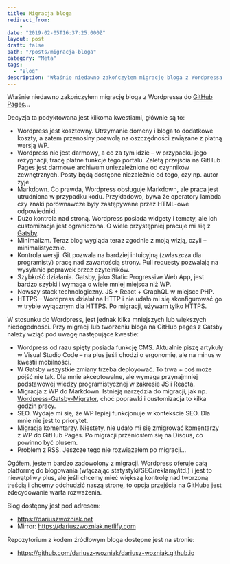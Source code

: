 ```yaml
---
title: Migracja bloga
redirect_from:
    - 
date: "2019-02-05T16:37:25.000Z"
layout: post
draft: false
path: "/posts/migracja-bloga"
category: "Meta"
tags:
  - "Blog"
description: "Właśnie niedawno zakończyłem migrację bloga z Wordpressa do GitHub Pages..."
---
```


Właśnie niedawno zakończyłem migrację bloga z Wordpressa do [GitHub Pages](https://pages.github.com/)...

Decyzja ta podyktowana jest kilkoma kwestiami, głównie są to:

- Wordpress jest kosztowny. Utrzymanie domeny i bloga to dodatkowe koszty, a zatem przenosiny pozwolą na oszczędności związane z płatną wersją WP.
- Wordpress nie jest darmowy, a co za tym idzie – w przypadku jego rezygnacji, tracę płatne funkcje tego portalu. Zaletą przejścia na GitHub Pages jest darmowe archiwum uniezależnione od czynników zewnętrznych. Posty będą dostępne niezależnie od tego, czy np. autor żyje.
- Markdown. Co prawda, Wordpress obsługuje Markdown, ale praca jest utrudniona w przypadku kodu. Przykładowo, bywa że operatory lambda czy znaki porównawcze były zastępywane przez HTML-owe odpowiedniki.
- Dużo kontrola nad stroną. Wordpress posiada widgety i tematy, ale ich customizacja jest ograniczona. O wiele przystępniej pracuje mi się z [Gatsby](https://www.gatsbyjs.org/).
- Minimalizm. Teraz blog wygląda teraz zgodnie z moją wizją, czyli – minimalistycznie.
- Kontrola wersji. Git pozwala na bardziej intuicyjną (zwłaszcza dla programisty) pracę nad zawartością strony. Pull requesty pozwalają na wysyłanie poprawek przez czytelników.
- Szybkość działania. Gatsby, jako Static Progressive Web App, jest bardzo szybki i wymaga o wiele mniej miejsca niż WP.
- Nowszy stack technologiczny. JS + React + GraphQL w miejsce PHP.
- HTTPS – Wordpress działał na HTTP i nie udało mi się skonfigurować go w trybie wyłącznym dla HTTPS. Po migracji, używam tylko HTTPS.

W stosunku do Wordpress, jest jednak kilka mniejszych lub większych niedogodności. Przy migracji lub tworzeniu bloga na GitHub pages z Gatsby należy wziąć pod uwagę następujące kwestie:

- Wordpress od razu spięty posiada funkcję CMS. Aktualnie piszę artykuły w Visual Studio Code – na plus jeśli chodzi o ergonomię, ale na minus w kwestii mobilności.
- W Gatsby wszystkie zmiany trzeba deployować. To trwa + coś może pójść nie tak. Dla mnie akceptowalne, ale wymaga przynajmniej podstawowej wiedzy programistycznej w zakresie JS i Reacta.
- Migracja z WP do Markdown. Istnieją narzędzia do migracji, jak np. [Wordpress-Gatsby-Migrator](https://github.com/weiran/wordpress-gatsby-migrator), choć poprawki i customizacja to kilka godzin pracy.
- SEO. Wydaje mi się, że WP lepiej funkcjonuje w kontekście SEO. Dla mnie nie jest to priorytet.
- Migracja komentarzy. Niestety, nie udało mi się zmigrować komentarzy z WP do GitHub Pages. Po migracji przeniosłem się na Disqus, co powinno być plusem.
- Problem z RSS. Jeszcze tego nie rozwiązałem po migracji...

Ogółem, jestem bardzo zadowolony z migracji. Wordpress oferuje całą platformę do blogowania (włączając statystyki/SEO/reklamy/itd.) i jest to niewątpliwy plus, ale jeśli chcemy mieć większą kontrolę nad tworzoną treścią i chcemy odchudzić naszą stronę, to opcja przejścia na GitHuba jest zdecydowanie warta rozważenia.

Blog dostępny jest pod adresem:
- https://dariuszwozniak.net
- Mirror: https://dariuszwozniak.netlify.com

Repozytorium z kodem źródłowym bloga dostępne jest na stronie:
- https://github.com/dariusz-wozniak/dariusz-wozniak.github.io

